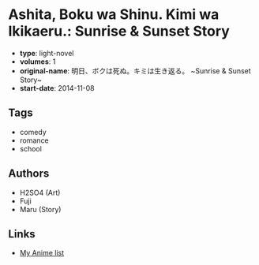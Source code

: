 # Ashita, Boku wa Shinu. Kimi wa Ikikaeru.: Sunrise &amp; Sunset Story

-   **type**: light-novel
-   **volumes**: 1
-   **original-name**: 明日、ボクは死ぬ。キミは生き返る。 ~Sunrise & Sunset Story~
-   **start-date**: 2014-11-08

## Tags

-   comedy
-   romance
-   school

## Authors

-   H2SO4 (Art)
-   Fuji
-   Maru (Story)

## Links

-   [My Anime list](https://myanimelist.net/manga/132910/Ashita_Boku_wa_Shinu_Kimi_wa_Ikikaeru__Sunrise___Sunset_Story)
